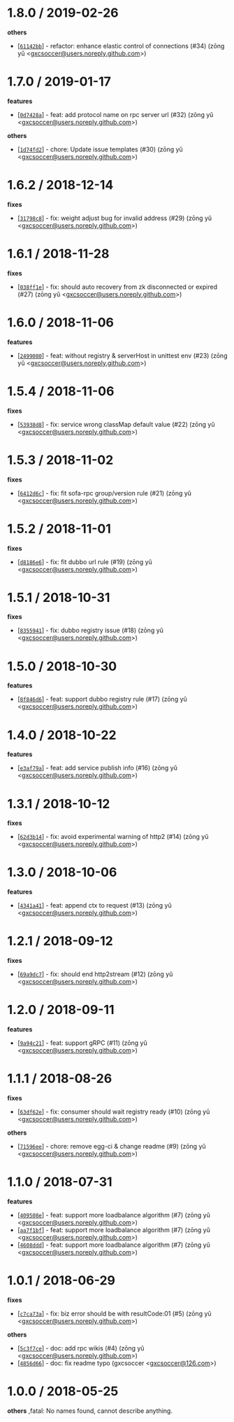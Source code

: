 
1.8.0 / 2019-02-26
==================

**others**
  * [[`61142bb`](http://github.com/alipay/sofa-rpc-node/commit/61142bb876608ada87e180b961008c38dcd13f1f)] - refactor: enhance elastic control of connections (#34) (zōng yǔ <<gxcsoccer@users.noreply.github.com>>)

1.7.0 / 2019-01-17
==================

**features**
  * [[`0d7428a`](http://github.com/alipay/sofa-rpc-node/commit/0d7428abb24c3852528f07aeb20c8e9dc903842a)] - feat: add protocol name on rpc server url (#32) (zōng yǔ <<gxcsoccer@users.noreply.github.com>>)

**others**
  * [[`1d74fd2`](http://github.com/alipay/sofa-rpc-node/commit/1d74fd2ffd36c8631108f860255698a973bcf8ea)] - chore: Update issue templates (#30) (zōng yǔ <<gxcsoccer@users.noreply.github.com>>)

1.6.2 / 2018-12-14
==================

**fixes**
  * [[`31798c8`](http://github.com/alipay/sofa-rpc-node/commit/31798c87c0c9bdf72fec0a2ce7b2ab38dc85f518)] - fix: weight adjust bug for invalid address (#29) (zōng yǔ <<gxcsoccer@users.noreply.github.com>>)

1.6.1 / 2018-11-28
==================

**fixes**
  * [[`038ff1e`](http://github.com/alipay/sofa-rpc-node/commit/038ff1e52a2abbbecf370d810882a39a086c0559)] - fix: should auto recovery from zk disconnected or expired (#27) (zōng yǔ <<gxcsoccer@users.noreply.github.com>>)

1.6.0 / 2018-11-06
==================

**features**
  * [[`2499080`](http://github.com/alipay/sofa-rpc-node/commit/2499080b4e0deec4c79f3bac31b2bf9a8d9560bf)] - feat: without registry & serverHost in unittest env (#23) (zōng yǔ <<gxcsoccer@users.noreply.github.com>>)

1.5.4 / 2018-11-06
==================

**fixes**
  * [[`53938d8`](http://github.com/alipay/sofa-rpc-node/commit/53938d8620a1b458d22d914ce44ddce11b551dcd)] - fix: service wrong classMap default value (#22) (zōng yǔ <<gxcsoccer@users.noreply.github.com>>)

1.5.3 / 2018-11-02
==================

**fixes**
  * [[`6412d6c`](http://github.com/alipay/sofa-rpc-node/commit/6412d6cc8bc105da33e9c3eb7c59dc00971cbc8c)] - fix: fit sofa-rpc group/version rule (#21) (zōng yǔ <<gxcsoccer@users.noreply.github.com>>)

1.5.2 / 2018-11-01
==================

**fixes**
  * [[`d8186e6`](http://github.com/alipay/sofa-rpc-node/commit/d8186e6b40d8734223e35329ce45baf61cb89cc8)] - fix: fit dubbo url rule (#19) (zōng yǔ <<gxcsoccer@users.noreply.github.com>>)

1.5.1 / 2018-10-31
==================

**fixes**
  * [[`8355941`](http://github.com/alipay/sofa-rpc-node/commit/835594142d0faa10ff7addc0c175476cb22a943c)] - fix: dubbo registry issue (#18) (zōng yǔ <<gxcsoccer@users.noreply.github.com>>)

1.5.0 / 2018-10-30
==================

**features**
  * [[`8f846d6`](http://github.com/alipay/sofa-rpc-node/commit/8f846d6d31f40674aa22689bfd9d7e0fdec80a9f)] - feat: support dubbo registry rule (#17) (zōng yǔ <<gxcsoccer@users.noreply.github.com>>)

1.4.0 / 2018-10-22
==================

**features**
  * [[`e3af79a`](http://github.com/alipay/sofa-rpc-node/commit/e3af79a0e58fd56408767f436fab328e4d328155)] - feat: add service publish info (#16) (zōng yǔ <<gxcsoccer@users.noreply.github.com>>)

1.3.1 / 2018-10-12
==================

**fixes**
  * [[`62d3b14`](http://github.com/alipay/sofa-rpc-node/commit/62d3b14837c898c2f5596802f18ea76dc713bfd0)] - fix: avoid experimental warning of http2 (#14) (zōng yǔ <<gxcsoccer@users.noreply.github.com>>)

1.3.0 / 2018-10-06
==================

**features**
  * [[`4341a41`](http://github.com/alipay/sofa-rpc-node/commit/4341a4127ef32e2cddcc6c324cfcb386c17e0202)] - feat: append ctx to request (#13) (zōng yǔ <<gxcsoccer@users.noreply.github.com>>)

1.2.1 / 2018-09-12
==================

**fixes**
  * [[`69a9dc7`](http://github.com/alipay/sofa-rpc-node/commit/69a9dc790bf94af74314ebe27e092afadf9f7d08)] - fix: should end http2stream (#12) (zōng yǔ <<gxcsoccer@users.noreply.github.com>>)

1.2.0 / 2018-09-11
==================

**features**
  * [[`9a94c21`](http://github.com/alipay/sofa-rpc-node/commit/9a94c2100030aa2efca372680c11ff8db5cda00f)] - feat: support gRPC (#11) (zōng yǔ <<gxcsoccer@users.noreply.github.com>>)

1.1.1 / 2018-08-26
==================

**fixes**
  * [[`63df62e`](http://github.com/alipay/sofa-rpc-node/commit/63df62e27693eb96dc63487c2ce804392567b3a3)] - fix: consumer should wait registry ready (#10) (zōng yǔ <<gxcsoccer@users.noreply.github.com>>)

**others**
  * [[`71596ee`](http://github.com/alipay/sofa-rpc-node/commit/71596ee2ec4b920531e7846643109170774a68bd)] - chore: remove egg-ci & change readme (#9) (zōng yǔ <<gxcsoccer@users.noreply.github.com>>)

1.1.0 / 2018-07-31
==================

**features**
  * [[`409508e`](http://github.com/alipay/sofa-rpc-node/commit/409508e95fb3d667b65de075779d3c48354f63b4)] - feat: support more loadbalance algorithm (#7) (zōng yǔ <<gxcsoccer@users.noreply.github.com>>)
  * [[`aa7f1bf`](http://github.com/alipay/sofa-rpc-node/commit/aa7f1bfb971da3e0a52eaace3ca4b9667735df94)] - feat: support more loadbalance algorithm (#7) (zōng yǔ <<gxcsoccer@users.noreply.github.com>>)
  * [[`4608ddd`](http://github.com/alipay/sofa-rpc-node/commit/4608ddd729da9b80f822fa88f4267ba26793e158)] - feat: support more loadbalance algorithm (#7) (zōng yǔ <<gxcsoccer@users.noreply.github.com>>)

1.0.1 / 2018-06-29
==================

**fixes**
  * [[`c7ca73a`](http://github.com/alipay/sofa-rpc-node/commit/c7ca73a320d64e7675114e8cd01c14c3579c0f61)] - fix: biz error should be with resultCode:01 (#5) (zōng yǔ <<gxcsoccer@users.noreply.github.com>>)

**others**
  * [[`5c3f7ce`](http://github.com/alipay/sofa-rpc-node/commit/5c3f7ceed36f29e7277cdb509ce799cce5eec262)] - doc: add rpc wikis (#4) (zōng yǔ <<gxcsoccer@users.noreply.github.com>>)
  * [[`4856d66`](http://github.com/alipay/sofa-rpc-node/commit/4856d66b4eb431dd32d601df180ec850d8077398)] - doc: fix readme typo (gxcsoccer <<gxcsoccer@126.com>>)

1.0.0 / 2018-05-25
==================

**others**
,fatal: No names found, cannot describe anything.

